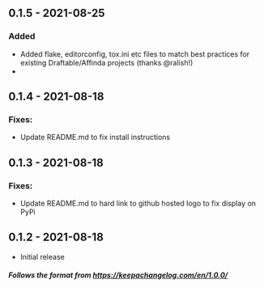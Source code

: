## 0.1.5 - 2021-08-25

### Added

- Added flake, editorconfig, tox.ini etc files to match best practices for existing Draftable/Affinda projects (thanks @ralish!)
- 

## 0.1.4 - 2021-08-18

### Fixes:

- Update README.md to fix install instructions

## 0.1.3 - 2021-08-18

### Fixes:

- Update README.md to hard link to github hosted logo to fix display on PyPi

## 0.1.2 - 2021-08-18

- Initial release

##### Follows the format from https://keepachangelog.com/en/1.0.0/

